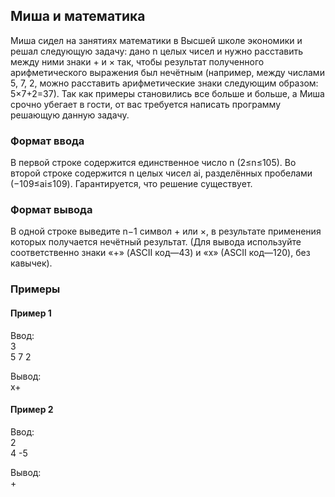## Миша и математика

Миша сидел на занятиях математики в Высшей школе экономики и решал следующую задачу: дано n целых чисел и нужно 
расставить между ними знаки + и × так, чтобы результат полученного арифметического выражения был нечётным 
(например, между числами 5, 7, 2, можно расставить арифметические знаки следующим образом: 5×7+2=37). 
Так как примеры становились все больше и больше, а Миша срочно убегает в гости, от вас требуется написать программу 
решающую данную задачу. 

### Формат ввода

В первой строке содержится единственное число n (2≤n≤105). Во второй строке содержится n целых чисел ai, разделённых 
пробелами (−109≤ai≤109). Гарантируется, что решение существует. 

### Формат вывода

В одной строке выведите n−1 символ + или ×, в результате применения которых получается нечётный результат. 
(Для вывода используйте соответственно знаки «+» (ASCII код—43) и «x» (ASCII код—120), без кавычек). 

### Примеры
#### Пример 1
Ввод:  
3  
5 7 2   

Вывод:  
х+

#### Пример 2
Ввод:  
2  
4 -5  

Вывод:  
+
